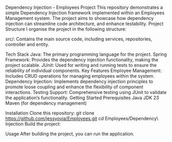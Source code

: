 Dependency Injection - Employees Project
This repository demonstrates a simple Dependency Injection framework implemented within an Employees Management system. The project aims to showcase how dependency injection can streamline code architecture, and enhance testability.
Project Structure
I organise the project in the following structure:

src/: Contains the main source code, including services, repositories, controller and entity.

Tech Stack
Java: The primary programming language for the project.
Spring Framework: Provides the dependency injection functionality, making the project scalable.
JUnit: Used for writing and running tests to ensure the reliability of individual components.
Key Features
Employee Management: Includes CRUD operations for managing employees within the system.
Dependency Injection: Implements dependency injection principles to promote loose coupling and enhance the flexibility of component interactions.
Testing Support: Comprehensive testing using JUnit to validate the application’s functionality.
Getting Started
Prerequisites
Java JDK 23
Maven (for dependency management)

Installation
Clone this repository:
git clone https://github.com/jessyovia/Employees.git
cd Employees/Dependency\ Injection
Build the project:

Usage
After building the project, you can run the application.
